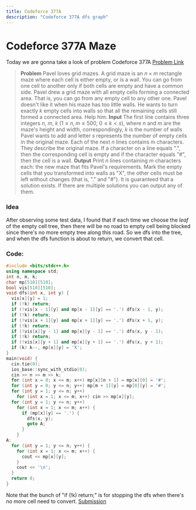 ```yaml
---
title: Codeforce 377A
description: "Codeforce 377A dfs graph"
---
```


<!-- toc -->

# Codeforce 377A Maze
Today we are gonna take a look of problem Codeforce 377A
[Problem Link](https://codeforces.com/problemset/problem/377/A)

> **Problem**
Pavel loves grid mazes. A grid maze is an $n × m$ rectangle maze where each cell is either empty, or is a wall. You can go from one cell to another only if both cells are empty and have a common side.
Pavel drew a grid maze with all empty cells forming a connected area. That is, you can go from any empty cell to any other one. Pavel doesn't like it when his maze has too little walls. He wants to turn exactly $k$ empty cells into walls so that all the remaining cells still formed a connected area. Help him.
**Input**
The first line contains three integers $n$, $m$, $k$ ($1 ≤ n, m ≤ 500$, $0 ≤ k < s$), where $n$ and $m$ are the maze's height and width, correspondingly, $k$ is the number of walls Pavel wants to add and letter $s$ represents the number of empty cells in the original maze.
Each of the next $n$ lines contains m characters. They describe the original maze. If a character on a line equals ".", then the corresponding cell is empty and if the character equals "#", then the cell is a wall.
**Output**
Print $n$ lines containing $m$ characters each: the new maze that fits Pavel's requirements. Mark the empty cells that you transformed into walls as "X", the other cells must be left without changes (that is, "." and "#").
It is guaranteed that a solution exists. If there are multiple solutions you can output any of them.
### Idea
After observing some test data, I found that if each time we choose the $leaf$ of the empty cell tree, then there will be no road to empty cell being blocked since there's no more empty tree along this road.
So we dfs into the tree, and when the dfs function is about to return, we convert that cell.
### Code:
```c++
#include <bits/stdc++.h>
using namespace std;
int n, m, k;
char mp[510][510];
bool vis[510][510];
void dfs(int x, int y) {
  vis[x][y] = 1;
  if (!k) return;
  if (!vis[x - 1][y] and mp[x - 1][y] == '.') dfs(x - 1, y);
  if (!k) return;
  if (!vis[x + 1][y] and mp[x + 1][y] == '.') dfs(x + 1, y);
  if (!k) return;
  if (!vis[x][y - 1] and mp[x][y - 1] == '.') dfs(x, y - 1);
  if (!k) return;
  if (!vis[x][y + 1] and mp[x][y + 1] == '.') dfs(x, y + 1);
  if (k) k--, mp[x][y] = 'X';
}
main(void) {
  cin.tie(0);
  ios_base::sync_with_stdio(0);
  cin >> n >> m >> k;
  for (int x = 0; x <= m; x++) mp[x][n + 1] = mp[x][0] = '#';
  for (int y = 0; y <= n; y++) mp[m + 1][y] = mp[0][y] = '#';
  for (int y = 1; y <= n; y++)
    for (int x = 1; x <= m; x++) cin >> mp[x][y];
  for (int y = 1; y <= n; y++)
    for (int x = 1; x <= m; x++) {
      if (mp[x][y] == '.') {
        dfs(x, y);
        goto A;
      }
    }
A:
  for (int y = 1; y <= n; y++) {
    for (int x = 1; x <= m; x++) {
      cout << mp[x][y];
    }
    cout << '\n';
  }
  return 0;
}
```
Note that the bunch of "if (!k) return;" is for stopping the dfs when there's no more cell need to convert.
[Submission](https://codeforces.com/problemset/submission/377/87199577)